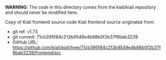 **WARNING**: The code in this directory comes from the kiali/kiali repository and should never be modified here.

Copy of Kiali frontend source code
Kiali frontend source originated from:
* git ref:    v1.73
* git commit: 71cb395f84c213b9549e4b88b0f2b37f6bab3239
* GitHub URL: https://github.com/kiali/kiali/tree/71cb395f84c213b9549e4b88b0f2b37f6bab3239/frontend/src
